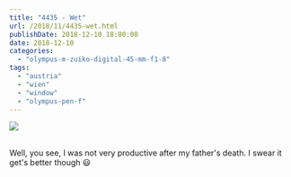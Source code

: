 ```yaml
---
title: "4435 - Wet"
url: /2018/11/4435-wet.html
publishDate: 2018-12-10 18:00:00
date: 2018-12-10
categories: 
  - "olympus-m-zuiko-digital-45-mm-f1-8"
tags: 
  - "austria"
  - "wien"
  - "window"
  - "olympus-pen-f"
---
```

<div class="container">
<div class="center"><a target="_blank" href="https://d25zfm9zpd7gm5.cloudfront.net/1200x1200/2017/20170921_082022_lr.jpg"><img class="webfeedsFeaturedVisual" src="https://d25zfm9zpd7gm5.cloudfront.net/0600x0600/2017/20170921_082022_lr.jpg" /></a></div>
</div>
<br />

Well, you see, I was not very productive after my father's death. I
swear it get's better though :smiley: